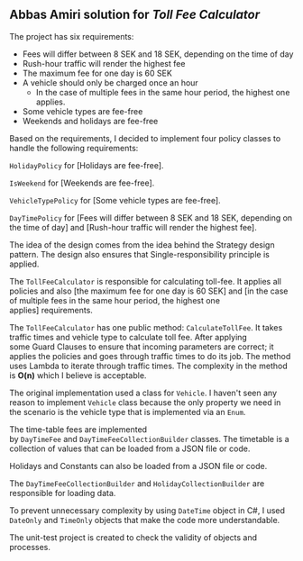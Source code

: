 ## Abbas Amiri solution for *Toll Fee Calculator*

The project has six requirements:

- Fees will differ between 8 SEK and 18 SEK, depending on the time of day
- Rush-hour traffic will render the highest fee
- The maximum fee for one day is 60 SEK
- A vehicle should only be charged once an hour
  - In the case of multiple fees in the same hour period, the highest one applies.
- Some vehicle types are fee-free
- Weekends and holidays are fee-free

Based on the requirements, I decided to implement four policy classes to handle the following requirements:

`HolidayPolicy` for [Holidays are fee-free].

`IsWeekend` for [Weekends are fee-free].

`VehicleTypePolicy` for [Some vehicle types are fee-free].

`DayTimePolicy` for [Fees will differ between 8 SEK and 18 SEK, depending on the time of day] and [Rush-hour traffic will render the highest fee].

The idea of the design comes from the idea behind the Strategy design pattern. The design also ensures that Single-responsibility principle is applied.

The `TollFeeCalculator` is responsible for calculating toll-fee. It applies all policies and also [the maximum fee for one day is 60 SEK] and [in the case of multiple fees in the same hour period, the highest one applies] requirements.

The `TollFeeCalculator` has one public method: `CalculateTollFee`. It takes traffic times and vehicle type to calculate toll fee. After applying some Guard Clauses to ensure that incoming parameters are correct; it applies the policies and goes through traffic times to do its job. The method uses Lambda to iterate through traffic times. The complexity in the method is **O(n)** which I believe is acceptable.

The original implementation used a class for `Vehicle`. I haven't seen any reason to implement `Vehicle` class because the only property we need in the scenario is the vehicle type that is implemented via an `Enum`.

The time-table fees are implemented by `DayTimeFee` and `DayTimeFeeCollectionBuilder` classes. The timetable is a collection of values that can be loaded from a JSON file or code.

Holidays and Constants can also be loaded from a JSON file or code.

The `DayTimeFeeCollectionBuilder` and `HolidayCollectionBuilder` are responsible for loading data.

To prevent unnecessary complexity by using `DateTime` object in C#, I used `DateOnly` and `TimeOnly` objects that make the code more understandable.

The unit-test project is created to check the validity of objects and processes.








